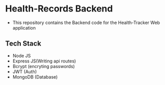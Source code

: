 # Health-Records Backend

- This repository contains the Backend code for the Health-Tracker Web application

## Tech Stack
- Node JS
- Express JS(Writing api routes)
- Bcrypt (encryting passwords)
- JWT (Auth) 
- MongoDB (Database)
